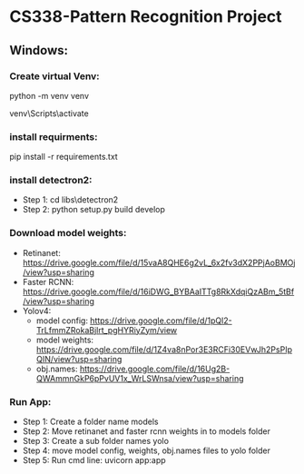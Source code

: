 # CS338-Pattern Recognition Project

## Windows:
### Create virtual Venv: 
python -m venv venv

venv\Scripts\activate

### install requirments:
pip install -r requirements.txt

### install detectron2:
- Step 1: cd libs\detectron2
- Step 2: python setup.py build develop

### Download model weights:
- Retinanet: https://drive.google.com/file/d/15vaA8QHE6g2vL_6x2fv3dX2PPjAoBMOj/view?usp=sharing
- Faster RCNN: https://drive.google.com/file/d/16iDWG_BYBAaITTg8RkXdqiQzABm_5tBf/view?usp=sharing
- Yolov4:
  + model config: https://drive.google.com/file/d/1pQl2-TrLfmmZRokaBjlrt_pgHYRiyZym/view
  + model weights: https://drive.google.com/file/d/1Z4va8nPor3E3RCFi30EVwJh2PsPIpQIN/view?usp=sharing
  + obj.names: https://drive.google.com/file/d/16Ug2B-QWAmmnGkP6pPvUV1x_WrLSWnsa/view?usp=sharing

### Run App:
- Step 1: Create a folder name models
- Step 2: Move retinanet and faster rcnn weights in to models folder
- Step 3: Create a sub folder names yolo
- Step 4: move model config, weights, obj.names files to yolo folder 
- Step 5: Run cmd line: uvicorn app:app
